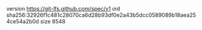 version https://git-lfs.github.com/spec/v1
oid sha256:32926f1c481c28070ca6d28b93df0e2a43b5dcc0589089b18aea254ce54a2b0d
size 8548
